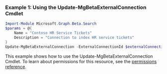### Example 1: Using the Update-MgBetaExternalConnection Cmdlet
```powershell
Import-Module Microsoft.Graph.Beta.Search
$params = @{
	Name = "Contoso HR Service Tickets"
	Description = "Connection to index HR service tickets"
}
Update-MgBetaExternalConnection -ExternalConnectionId $externalConnectionId -BodyParameter $params
```
This example shows how to use the Update-MgBetaExternalConnection Cmdlet.
To learn about permissions for this resource, see the [permissions reference](/graph/permissions-reference).

